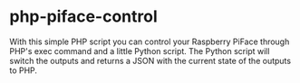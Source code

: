 # php-piface-control
With this simple PHP script you can control your Raspberry PiFace through PHP's exec command and a little Python script. The Python script will switch the outputs and returns a JSON with the current state of the outputs to PHP.
